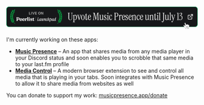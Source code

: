 [![](./github-profile-banner-peerlist.png)](https://peerlist.io/ungive/project/music-presence)

I'm currently working on these apps:

- [**Music Presence**](https://musicpresence.app) &ndash;
  An app that shares media from any media player in your Discord status
  and soon enables you to scrobble that same media to your last.fm profile
- [**Media Control**](https://github.com/ungive/media-control-extension) &ndash;
  A modern browser extension to see and control all media that is playing in your tabs.
  Soon integrates with Music Presence to allow it to share media from websites as well

You can donate to support my work:
[musicpresence.app/donate](https://musicpresence.app/donate?utm_source=github.com&utm_medium=profile)
